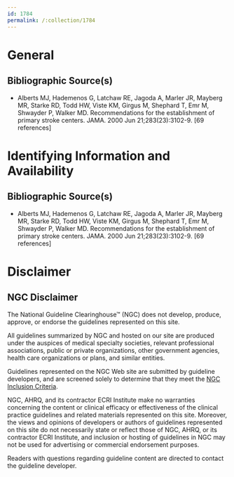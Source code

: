 ```yaml
---
id: 1784
permalink: /:collection/1784
---
```


# General

## Bibliographic Source(s)

- Alberts MJ, Hademenos G, Latchaw RE, Jagoda A, Marler JR, Mayberg MR, Starke RD, Todd HW, Viste KM, Girgus M, Shephard T, Emr M, Shwayder P, Walker MD. Recommendations for the establishment of primary stroke centers. JAMA. 2000 Jun 21;283(23):3102-9. [69 references]

# Identifying Information and Availability

## Bibliographic Source(s)

- Alberts MJ, Hademenos G, Latchaw RE, Jagoda A, Marler JR, Mayberg MR, Starke RD, Todd HW, Viste KM, Girgus M, Shephard T, Emr M, Shwayder P, Walker MD. Recommendations for the establishment of primary stroke centers. JAMA. 2000 Jun 21;283(23):3102-9. [69 references]

# Disclaimer

## NGC Disclaimer

The National Guideline Clearinghouse™ (NGC) does not develop, produce, approve, or endorse the guidelines represented on this site.

All guidelines summarized by NGC and hosted on our site are produced under the auspices of medical specialty societies, relevant professional associations, public or private organizations, other government agencies, health care organizations or plans, and similar entities.

Guidelines represented on the NGC Web site are submitted by guideline developers, and are screened solely to determine that they meet the [NGC Inclusion Criteria](/help-and-about/summaries/inclusion-criteria).

NGC, AHRQ, and its contractor ECRI Institute make no warranties concerning the content or clinical efficacy or effectiveness of the clinical practice guidelines and related materials represented on this site. Moreover, the views and opinions of developers or authors of guidelines represented on this site do not necessarily state or reflect those of NGC, AHRQ, or its contractor ECRI Institute, and inclusion or hosting of guidelines in NGC may not be used for advertising or commercial endorsement purposes.

Readers with questions regarding guideline content are directed to contact the guideline developer.

